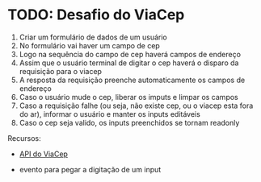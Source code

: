 # TODO: Desafio do ViaCep

1. Criar um formulário de dados de um usuário 
1. No formulário vai haver um campo de cep
1. Logo na sequência do campo de cep haverá campos de endereço
1. Assim que o usuário terminal de digitar o cep haverá o disparo da requisição para o viacep
1. A resposta da requisição preenche automaticamente os campos de endereço
1. Caso o usuário mude o cep, liberar os imputs e limpar os campos
1. Caso a requisição falhe (ou seja, não existe cep, ou o viacep esta fora do ar), informar o usuário e manter os inputs editáveis
1. Caso o cep seja valido, os inputs preenchidos se tornam readonly

Recursos:

- [API do ViaCep](https://viacep.com.br/)

- evento para pegar a digitação de um input

